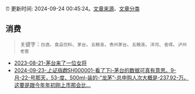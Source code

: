:alarm_clock: 更新时间: 2024-09-24 00:45:24。[文章来源](/README.md)、[文章分类](/TAGS.md)

## 消费


> 关键字：`白酒`、`食品饮料`、`茅台`、`五粮液`、`贵州茅台`、`五粮液`、`洋河`、`舍得`、`泸州老窖`



- [2023-08-21-茅台来了一位女将](https://www.aicaijing.com.cn/article/18587) 
- [2024-09-23-$上证指数SH000001$-看了下i-茅台的数据可真有意思。9-月-22-号那天，53-度、500ml-装的-“龙茅”-总申购人次大概是-237.92-万。这要是跟今年年初刚上市那会比...](https://xueqiu.com/5011489057/305307462) 
